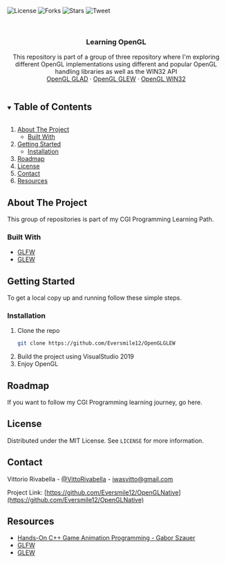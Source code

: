 
![License](https://img.shields.io/github/license/Eversmile12/OpenGLNative)
![Forks](https://img.shields.io/github/forks/Eversmile12/OpenGLNative)
![Stars](https://img.shields.io/github/stars/Eversmile12/OpenGLNative)
![Tweet](https://img.shields.io/twitter/url?style=social&url=https://github.com/Eversmile12/OpenGLGLEW)

<!-- PROJECT LOGO -->
<br />


  <h3 align="center">Learning OpenGL</h3>

  <p align="center">
    This repository is part of a group of three repository where I'm exploring different OpenGL implementations using different and popular OpenGL handling libraries as well as the WIN32 API
    <br />
    <a href="https://github.com/Eversmile12/OpenGLGLAD">OpenGL GLAD</a>
    ·
    <a href="https://github.com/Eversmile12/OpenGLGLEW">OpenGL GLEW</a>
    ·
    <a href="https://github.com/Eversmile12/OpenGLNative">OpenGL WIN32</a>
  </p>
</p>



<!-- TABLE OF CONTENTS -->
<details open="open">
  <summary><h2 style="display: inline-block">Table of Contents</h2></summary>
  <ol>
    <li>
      <a href="#about-the-project">About The Project</a>
      <ul>
        <li><a href="#built-with">Built With</a></li>
      </ul>
    </li>
    <li>
      <a href="#getting-started">Getting Started</a>
      <ul>
        <li><a href="#installation">Installation</a></li>
      </ul>
    </li>
    <li><a href="#roadmap">Roadmap</a></li>
    <li><a href="#license">License</a></li>
    <li><a href="#contact">Contact</a></li>
    <li><a href="#resources">Resources</a></li>
  </ol>
</details>



<!-- ABOUT THE PROJECT -->
## About The Project

This group of repositories is part of my CGI Programming Learning Path.



### Built With

* [GLFW](https://www.glfw.org/)
* [GLEW](http://glew.sourceforge.net/)



<!-- GETTING STARTED -->
## Getting Started

To get a local copy up and running follow these simple steps.


### Installation

1. Clone the repo
   ```sh
   git clone https://github.com/Eversmile12/OpenGLGLEW
   ```
2. Build the project using VisualStudio 2019
3. Enjoy OpenGL



<!-- USAGE EXAMPLES -->
<!-- ROADMAP -->
## Roadmap

If you want to follow my CGI Programming learning journey, go here.


<!-- LICENSE -->
## License

Distributed under the MIT License. See `LICENSE` for more information.


<!-- CONTACT -->
## Contact
Vittorio Rivabella - [@VittoRivabella](https://twitter.com/@VittoRivabella) - iwasvitto@gmail.com

Project Link: [https://github.com/Eversmile12/OpenGLNative](https://github.com/Eversmile12/OpenGLNative)



<!-- ACKNOWLEDGEMENTS -->
## Resources

* [Hands-On C++ Game Animation Programming - Gabor Szauer](https://www.packtpub.com/product/hands-on-c-game-animation-programming/9781800208087)
* [GLFW](https://www.glfw.org/)
* [GLEW](http://glew.sourceforge.net/)
